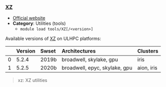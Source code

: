 ### [XZ](https://tukaani.org/xz/)

* [Official website](https://tukaani.org/xz/)
* __Category__: Utilities (tools)
    -  `module load tools/XZ[/<version>]`

Available versions of [XZ](https://tukaani.org/xz/) on ULHPC platforms:

|    | Version   | Swset   | Architectures                 | Clusters   |
|---:|:----------|:--------|:------------------------------|:-----------|
|  0 | 5.2.4     | 2019b   | broadwell, skylake, gpu       | iris       |
|  1 | 5.2.5     | 2020b   | broadwell, epyc, skylake, gpu | aion, iris |

> xz: XZ utilities
